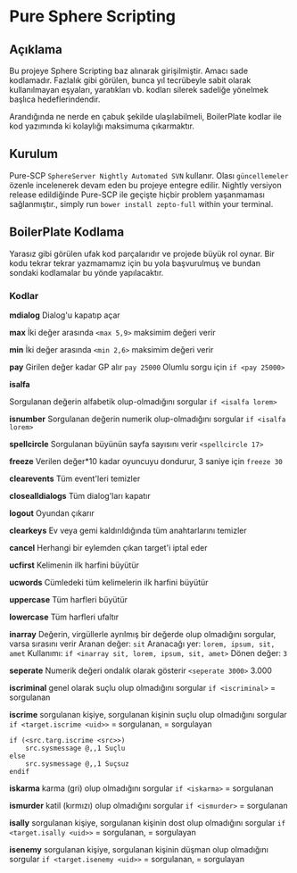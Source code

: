 # Pure Sphere Scripting
## Açıklama
Bu projeye Sphere Scripting baz alınarak girişilmiştir. Amacı sade kodlamadır. Fazlalık gibi görülen, bunca yıl tecrübeyle sabit olarak kullanılmayan eşyaları, yaratıkları vb. kodları silerek sadeliğe yönelmek başlıca hedeflerindendir.

Arandığında ne nerde en çabuk şekilde ulaşılabilmeli, BoilerPlate kodlar ile kod yazımında ki kolaylığı maksimuma çıkarmaktır.

## Kurulum
Pure-SCP ``SphereServer Nightly Automated SVN`` kullanır. Olası ``güncellemeler`` özenle incelenerek devam eden bu projeye entegre edilir. Nightly versiyon release edildiğinde Pure-SCP ile geçişte hiçbir problem yaşanmaması sağlanmıştır., simply run `bower install zepto-full` within your terminal.

## BoilerPlate Kodlama
Yarasız gibi görülen ufak kod parçalarıdır ve projede büyük rol oynar. Bir kodu tekrar tekrar yazmamamız için bu yola başvurulmuş ve bundan sondaki kodlamalar bu yönde yapılacaktır.

### Kodlar
**mdialog**
Dialog'u kapatıp açar

**max**
İki değer arasında ``<max 5,9>`` maksimim değeri verir

**min**
İki değer arasında ``<min 2,6>`` maksimim değeri verir

**pay**
Girilen değer kadar GP alır ``pay 25000``
Olumlu sorgu için ``if <pay 25000>``

**isalfa**

Sorgulanan değerin alfabetik olup-olmadığını sorgular ``if <isalfa lorem>``

**isnumber**
Sorgulanan değerin numerik olup-olmadığını sorgular ``if <isalfa lorem>``

**spellcircle**
Sorgulanan büyünün sayfa sayısını verir ``<spellcircle 17>``

**freeze**
Verilen değer*10 kadar oyuncuyu dondurur, 3 saniye için ``freeze 30``

**clearevents**
Tüm event'leri temizler

**closealldialogs**
Tüm dialog'ları kapatır

**logout**
Oyundan çıkarır

**clearkeys**
Ev veya gemi kaldırıldığında tüm anahtarlarını temizler

**cancel**
Herhangi bir eylemden çıkan target'i iptal eder

**ucfirst**
Kelimenin ilk harfini büyütür

**ucwords**
Cümledeki tüm kelimelerin ilk harfini büyütür

**uppercase**
Tüm harfleri büyütür

**lowercase**
Tüm harfleri ufaltır

**inarray**
Değerin, virgüllerle ayrılmış bir değerde olup olmadığını sorgular, varsa sırasını verir
Aranan değer: ``sit``
Aranacağı yer: ``lorem, ipsum, sit, amet``
Kullanımı: ``if <inarray sit, lorem, ipsum, sit, amet>``
Dönen değer: ``3``

**seperate**
Numerik değeri ondalık olarak gösterir ``<seperate 3000>`` 3.000

**iscriminal**
genel olarak suçlu olup olmadığını sorgular ``if <iscriminal>`` <uid> = sorgulanan

**iscrime**
sorgulanan kişiye, sorgulanan kişinin suçlu olup olmadığını sorgular ``if <target.iscrime <uid>>`` <target> = sorgulanan, <uid> = sorgulayan
````
if (<src.targ.iscrime <src>>)
	src.sysmessage @,,1 Suçlu
else
	src.sysmessage @,,1 Suçsuz
endif
````
**iskarma**
karma (gri) olup olmadığını sorgular ``if <iskarma>`` <uid> = sorgulanan

**ismurder**
katil (kırmızı) olup olmadığını sorgular ``if <ismurder>`` <uid> = sorgulanan

**isally**
sorgulanan kişiye, sorgulanan kişinin dost olup olmadığını sorgular ``if <target.isally <uid>>`` <target> = sorgulanan, <uid> = sorgulayan

**isenemy**
sorgulanan kişiye, sorgulanan kişinin düşman olup olmadığını sorgular ``if <target.isenemy <uid>>`` <target> = sorgulanan, <uid> = sorgulayan
